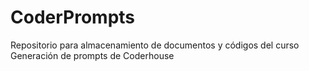 # CoderPrompts
Repositorio para almacenamiento de documentos y códigos del curso Generación de prompts de Coderhouse
